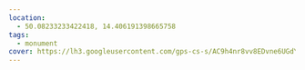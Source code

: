 ```yaml
---
location:
  - 50.08233233422418, 14.406191398665758
tags:
  - monument
cover: https://lh3.googleusercontent.com/gps-cs-s/AC9h4nr8vv8EDvne6UGdYOh43IydgP3bRt7muYGfDBUTpUYHdLVY5FWin3Q7VKGTq8mhdHnzYdB2nK_WOsEvk-UQBMFlHo96UC6U-uryA2UsSicUc6fWmP7fgdcWCUDNchvHkT9qipri=w408-h306-k-no
---
```

